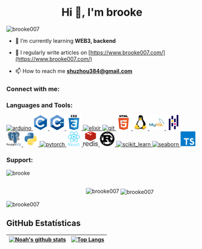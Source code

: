 <h1 align="center">Hi 👋, I'm brooke</h1>
<p align="left"> <img src="https://komarev.com/ghpvc/?username=brooke007&label=Profile%20views&color=0e75b6&style=flat" alt="brooke007" /> </p>

- 🌱 I’m currently learning **WEB3, backend**

- 📝 I regularly write articles on [https://www.brooke007.com/](https://www.brooke007.com/)

- 📫 How to reach me **shuzhou384@gmail.com**

<h3 align="left">Connect with me:</h3>
<p align="left">
</p>

<h3 align="left">Languages and Tools:</h3>
<p align="left"> <a href="https://www.arduino.cc/" target="_blank" rel="noreferrer"> <img src="https://cdn.worldvectorlogo.com/logos/arduino-1.svg" alt="arduino" width="40" height="40"/> </a> <a href="https://www.cprogramming.com/" target="_blank" rel="noreferrer"> <img src="https://raw.githubusercontent.com/devicons/devicon/master/icons/c/c-original.svg" alt="c" width="40" height="40"/> </a> <a href="https://www.w3schools.com/cpp/" target="_blank" rel="noreferrer"> <img src="https://raw.githubusercontent.com/devicons/devicon/master/icons/cplusplus/cplusplus-original.svg" alt="cplusplus" width="40" height="40"/> </a> <a href="https://www.w3schools.com/css/" target="_blank" rel="noreferrer"> <img src="https://raw.githubusercontent.com/devicons/devicon/master/icons/css3/css3-original-wordmark.svg" alt="css3" width="40" height="40"/> </a> <a href="https://elixir-lang.org" target="_blank" rel="noreferrer"> <img src="https://www.vectorlogo.zone/logos/elixir-lang/elixir-lang-icon.svg" alt="elixir" width="40" height="40"/> </a> <a href="https://git-scm.com/" target="_blank" rel="noreferrer"> <img src="https://www.vectorlogo.zone/logos/git-scm/git-scm-icon.svg" alt="git" width="40" height="40"/> </a> <a href="https://www.w3.org/html/" target="_blank" rel="noreferrer"> <img src="https://raw.githubusercontent.com/devicons/devicon/master/icons/html5/html5-original-wordmark.svg" alt="html5" width="40" height="40"/> </a> <a href="https://www.linux.org/" target="_blank" rel="noreferrer"> <img src="https://raw.githubusercontent.com/devicons/devicon/master/icons/linux/linux-original.svg" alt="linux" width="40" height="40"/> </a> <a href="https://www.mysql.com/" target="_blank" rel="noreferrer"> <img src="https://raw.githubusercontent.com/devicons/devicon/master/icons/mysql/mysql-original-wordmark.svg" alt="mysql" width="40" height="40"/> </a> <a href="https://pandas.pydata.org/" target="_blank" rel="noreferrer"> <img src="https://raw.githubusercontent.com/devicons/devicon/2ae2a900d2f041da66e950e4d48052658d850630/icons/pandas/pandas-original.svg" alt="pandas" width="40" height="40"/> </a> <a href="https://www.postgresql.org" target="_blank" rel="noreferrer"> <img src="https://raw.githubusercontent.com/devicons/devicon/master/icons/postgresql/postgresql-original-wordmark.svg" alt="postgresql" width="40" height="40"/> </a> <a href="https://www.python.org" target="_blank" rel="noreferrer"> <img src="https://raw.githubusercontent.com/devicons/devicon/master/icons/python/python-original.svg" alt="python" width="40" height="40"/> </a> <a href="https://pytorch.org/" target="_blank" rel="noreferrer"> <img src="https://www.vectorlogo.zone/logos/pytorch/pytorch-icon.svg" alt="pytorch" width="40" height="40"/> </a> <a href="https://reactjs.org/" target="_blank" rel="noreferrer"> <img src="https://raw.githubusercontent.com/devicons/devicon/master/icons/react/react-original-wordmark.svg" alt="react" width="40" height="40"/> </a> <a href="https://redis.io" target="_blank" rel="noreferrer"> <img src="https://raw.githubusercontent.com/devicons/devicon/master/icons/redis/redis-original-wordmark.svg" alt="redis" width="40" height="40"/> </a> <a href="https://www.rust-lang.org" target="_blank" rel="noreferrer"> <img src="https://raw.githubusercontent.com/devicons/devicon/master/icons/rust/rust-plain.svg" alt="rust" width="40" height="40"/> </a> <a href="https://scikit-learn.org/" target="_blank" rel="noreferrer"> <img src="https://upload.wikimedia.org/wikipedia/commons/0/05/Scikit_learn_logo_small.svg" alt="scikit_learn" width="40" height="40"/> </a> <a href="https://seaborn.pydata.org/" target="_blank" rel="noreferrer"> <img src="https://seaborn.pydata.org/_images/logo-mark-lightbg.svg" alt="seaborn" width="40" height="40"/> </a> <a href="https://www.typescriptlang.org/" target="_blank" rel="noreferrer"> <img src="https://raw.githubusercontent.com/devicons/devicon/master/icons/typescript/typescript-original.svg" alt="typescript" width="40" height="40"/> </a> </p>

<h3 align="left">Support:</h3>
<p><a href="https://www.buymeacoffee.com/brooke"> <img align="left" src="https://cdn.buymeacoffee.com/buttons/v2/default-yellow.png" height="50" width="210" alt="brooke" /></a></p><br><br>

<p><img align="left" src="https://github-readme-stats.vercel.app/api/top-langs?username=brooke007&show_icons=true&locale=en&layout=compact" alt="brooke007" /></p>

<p>&nbsp;<img align="center" src="https://github-readme-stats.vercel.app/api?username=brooke007&show_icons=true&locale=en" alt="brooke007" /></p>

<p><img align="center" src="https://github-readme-streak-stats.herokuapp.com/?user=brooke007&" alt="brooke007" /></p>

## GitHub Estatísticas

| [![Noah's github stats](https://github-readme-stats.vercel.app/api?username=brooke007&show_icons=true&theme=merko&hide_border=true)](https://github.com/brooke007)  |[![Top Langs](https://github-readme-stats.vercel.app/api/top-langs/?username=brooke007&layout=compact&theme=merko&hide_border=true&hide=css,html,ruby)](https://github.com/brooke007)|
| ------------- | ------------- |

<!-- &show_icons=true&include_all_commits=true&theme=buefy&hide_border=true -->
<!-- <p align="left">
  <a href="https://github.com/upupnoah">
    <img  src="https://skillicons.dev/icons?i=rust,go,ts,py,solidity,cpp,c,ruby,git,github,gitlab,docker,k8s,vscode,linux,mysql,mongodb,postgres,redis,rocket,twitter,discord&perline=" />
  </a>
</p> -->
